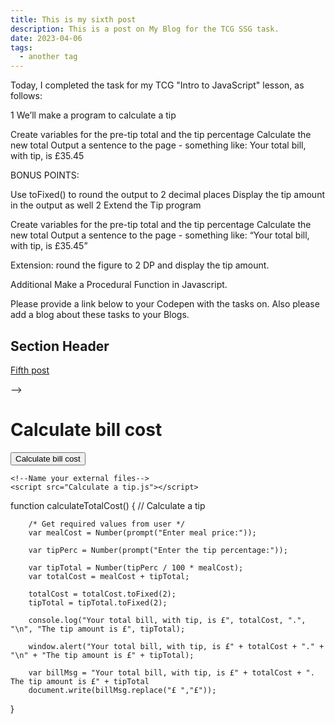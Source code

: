 ```yaml
---
title: This is my sixth post
description: This is a post on My Blog for the TCG SSG task.
date: 2023-04-06
tags:
  - another tag
---
```

Today, I completed the task for my TCG "Intro to JavaScript" lesson, as follows:

1 We’ll make a program to calculate a tip

Create variables for the pre-tip total and the tip percentage
Calculate the new total
Output a sentence to the page - something like:
Your total bill, with tip, is £35.45

BONUS POINTS:

Use toFixed() to round the output to 2 decimal places
Display the tip amount in the output as well
2 Extend the Tip program

Create variables for the pre-tip total and the tip percentage
Calculate the new total
Output a sentence to the page - something like:
“Your total bill, with tip, is £35.45”

Extension: round the figure to 2 DP and display the tip amount.

Additional
Make a Procedural Function in Javascript.

Please provide a link below to your Codepen with the tasks on. Also please add a blog about these tasks to your Blogs.


## Section Header

<a href="/blog/fifthpost/">Fifth post</a>

<!--
HTML:

<!DOCTYPE html>
<html lang="en">
-->
<!-->
<head>
    <meta charset="UTF-8">
    <meta http-equiv="X-UA-Compatible" content="IE=edge">
    <meta name="viewport" content="width=device-width, initial-scale=1.0">
    <title>Javascript</title>

</head>
-->
<body>
    <h1>Calculate bill cost</h1>
    <button type="button" onclick="calculateTotalCost()">Calculate bill cost</button>

    <!--Name your external files-->
    <script src="Calculate a tip.js"></script>
</body>

<!--
</html>
-->

<!-- JAVASCRIPT HERE -->
function calculateTotalCost() {
        // Calculate a tip

        /* Get required values from user */
        var mealCost = Number(prompt("Enter meal price:"));

        var tipPerc = Number(prompt("Enter the tip percentage:"));

        var tipTotal = Number(tipPerc / 100 * mealCost);
        var totalCost = mealCost + tipTotal;

        totalCost = totalCost.toFixed(2);
        tipTotal = tipTotal.toFixed(2);

        console.log("Your total bill, with tip, is £", totalCost, ".", "\n", "The tip amount is £", tipTotal);

        window.alert("Your total bill, with tip, is £" + totalCost + "." + "\n" + "The tip amount is £" + tipTotal);

        var billMsg = "Your total bill, with tip, is £" + totalCost + ". The tip amount is £" + tipTotal
        document.write(billMsg.replace("£ ","£"));
}

```

